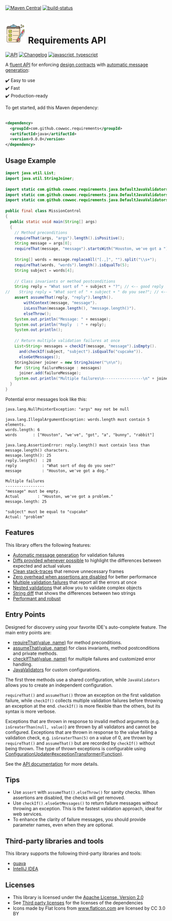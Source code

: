 [![Maven Central](https://maven-badges.herokuapp.com/maven-central/com.github.cowwoc.requirements/java/badge.svg)](https://search.maven.org/search?q=g:com.github.cowwoc.requirements)
[![build-status](../../workflows/Build/badge.svg)](../../actions?query=workflow%3ABuild)

# <img src="docs/checklist.svg" width=64 height=64 alt="checklist"> Requirements API

[![API](https://img.shields.io/badge/api_docs-5B45D5.svg)](https://cowwoc.github.io/requirements.java/9.0.0/docs/api/)
[![Changelog](https://img.shields.io/badge/changelog-A345D5.svg)](docs/Changelog.md)
[![javascript, typescript](https://img.shields.io/badge/other%20languages-javascript,%20typescript-457FD5.svg)](../../../requirements.js)

A [fluent API](https://en.m.wikipedia.org/docs/Fluent_interface) for enforcing
[design contracts](https://en.wikipedia.org/docs/Design_by_contract) with
[automatic message generation](docs/Features.md#automatic-message-generation):

✔️ Easy to use  
✔️ Fast  
✔️ Production-ready

To get started, add this Maven dependency:

```xml

<dependency>
  <groupId>com.github.cowwoc.requirements</groupId>
  <artifactId>java</artifactId>
  <version>9.0.0</version>
</dependency>
```

## Usage Example

```java
import java.util.List;
import java.util.StringJoiner;

import static com.github.cowwoc.requirements.java.DefaultJavaValidators.assumeThat;
import static com.github.cowwoc.requirements.java.DefaultJavaValidators.checkIf;
import static com.github.cowwoc.requirements.java.DefaultJavaValidators.requireThat;

public final class MissionControl
{
  public static void main(String[] args)
  {
    // Method preconditions
    requireThat(args, "args").length().isPositive();
    String message = args[0];
    requireThat(message, "message").startsWith("Houston, we've got a ").endsWith(".");

    String[] words = message.replaceAll("[.,]", "").split("\\s+");
    requireThat(words, "words").length().isEqualTo(5);
    String subject = words[4];

    // Class invariants or method postconditions
    String reply = "What sort of " + subject + "?"; // <-- good reply
//    String reply = "What sort of " + subject + " do you see?"; // <-- bad reply
    assert assumeThat(reply, "reply").length().
        withContext(message, "message").
        isLessThan(message.length(), "message.length()").
        elseThrow();
    System.out.println("Message: " + message);
    System.out.println("Reply  : " + reply);
    System.out.println();

    // Return multiple validation failures at once
    List<String> messages = checkIf(message, "message").isEmpty().
      and(checkIf(subject, "subject").isEqualTo("cupcake")).
      elseGetMessages();
    StringJoiner joiner = new StringJoiner("\n\n");
    for (String failureMessage : messages)
      joiner.add(failureMessage);
    System.out.println("Multiple failures\n-----------------\n" + joiner);
  }
}
```

Potential error messages look like this:

```
java.lang.NullPointerException: "args" may not be null

java.lang.IllegalArgumentException: words.length must contain 5 elements.
words.length: 6
words       : ["Houston", "we've", "got", "a", "bunny", "rabbit"]

java.lang.AssertionError: reply.length() must contain less than message.length() characters.
message.length(): 25
reply.length()  : 28
reply           : "What sort of dog do you see?"
message         : "Houston, we've got a dog."

Multiple failures
-----------------
"message" must be empty.
Actual        : "Houston, we've got a problem."
message.length: 25

"subject" must be equal to "cupcake"
Actual: "problem"
```

## Features

This library offers the following features:

* [Automatic message generation](docs/Features.md#automatic-message-generation) for validation failures
* [Diffs provided whenever possible](docs/Features.md#diffs-provided-whenever-possible) to highlight the
  differences between expected and actual values
* [Clean stack-traces](docs/Features.md#clean-stack-traces) that remove unnecessary frames
* [Zero overhead when assertions are disabled](docs/Features.md#assertion-support) for better performance
* [Multiple validation failures](docs/Features.md#multiple-validation-failures) that report all the errors at
  once
* [Nested validations](docs/Features.md#nested-validations) that allow you to validate complex objects
* [String diff](docs/Features.md#string-diff) that shows the differences between two strings
* [Performant and robust](docs/Performance.md)

## Entry Points

Designed for discovery using your favorite IDE's auto-complete feature.
The main entry points are:

* [requireThat(value, name)](https://cowwoc.github.io/requirements.java/9.0.0/docs/api/com.github.cowwoc.requirements/com/github/cowwoc/requirements/java/DefaultJavaValidators.html#requireThat(T,java.lang.String)) for method preconditions.
* [assumeThat(value, name)](https://cowwoc.github.io/requirements.java/9.0.0/docs/api/com.github.cowwoc.requirements/com/github/cowwoc/requirements/java/DefaultJavaValidators.html#assumeThat(T,java.lang.String)) for class invariants, method postconditions and private methods.
* [checkIfThat(value, name)](https://cowwoc.github.io/requirements.java/9.0.0/docs/api/com.github.cowwoc.requirements/com/github/cowwoc/requirements/java/DefaultJavaValidators.html#checkIf(T,java.lang.String)) for multiple failures and customized error handling.
* [JavaValidators](https://cowwoc.github.io/requirements.java/9.0.0/docs/api/com.github.cowwoc.requirements/com/github/cowwoc/requirements/java/JavaValidators.html) for custom configurations.

The first three methods use a shared configuration, while `JavaValidators` allows you to create an independent
configuration.

`requireThat()` and `assumeThat()` throw an exception on the first validation failure,
while `checkIf()` collects multiple validation failures before throwing an exception at the end.
`checkIf()` is more flexible than the others, but its syntax is more verbose.

Exceptions that are thrown in response to invalid method arguments (e.g. `isGreaterThan(null, value)`) are
thrown by all validators and cannot be configured. Exceptions that are thrown in response to the value
failing a validation check, e.g. `isGreaterThan(5)` on a value of 0, are thrown by `requireThat()` and
`assumeThat()` but are recorded by `checkIf()` without being thrown. The type of thrown exceptions is
configurable using [ConfigurationUpdater#exceptionTransformer(Function)](https://cowwoc.github.io/requirements.java/9.0.0/docs/api/com.github.cowwoc.requirements/com/github/cowwoc/requirements/java/ConfigurationUpdater.html#exceptionTransformer(java.util.function.Function)).

See the [API documentation](https://cowwoc.github.io/requirements.java/9.0.0/docs/api/) for more details.

## Tips

* Use `assert` with `assumeThat().elseThrow()` for sanity checks. When assertions are disabled, the checks will get removed.
* Use `checkIf().elseGetMessages()` to return failure messages without throwing an exception.
  This is the fastest validation approach, ideal for web services.
* To enhance the clarity of failure messages, you should provide parameter names, even when they are optional.

## Third-party libraries and tools

This library supports the following third-party libraries and tools:

* [guava](docs/Supported_Libraries.md)
* [IntelliJ IDEA](docs/Supported_Tools.md)

## Licenses

* This library is licensed under the [Apache License, Version 2.0](LICENSE)
* See [Third party licenses](LICENSE-3RD-PARTY.md) for the licenses of the dependencies
* Icons made by Flat Icons from www.flaticon.com are licensed by CC 3.0 BY

